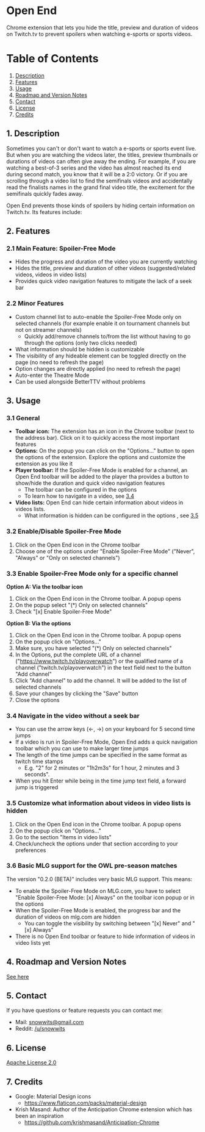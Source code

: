 # Open End
Chrome extension that lets you hide the title, preview and duration of videos on Twitch.tv to prevent spoilers when watching e-sports or sports videos.

# Table of Contents  
1. [Description](#1-description)  
2. [Features](#2-features)
3. [Usage](#3-usage)
4. [Roadmap and Version Notes](#4-roadmap-and-version-notes)
5. [Contact](#5-contact)
6. [License](#6-license)
6. [Credits](#7-credits)

## 1. Description 
Sometimes you can't or don't want to watch a e-sports or sports event live. But when you are watching the videos later, the titles, preview thumbnails or durations of videos can often give away the ending. For example, if you are watching a best-of-3 series and the video has almost reached its end during second match, you know that it will be a 2:0 victory.
Or if you are scrolling through a video list to find the semifinals videos and accidentally read the finalists names in the grand final video title, the excitement for the semifinals quickly fades away.

Open End prevents those kinds of spoilers by hiding certain information on Twitch.tv. Its features include:

## 2. Features
### 2.1 Main Feature: Spoiler-Free Mode
- Hides the progress and duration of the video you are currently watching
- Hides the title, preview and duration of other videos (suggested/related videos, videos in video lists)
- Provides quick video navigation features to mitigate the lack of a seek bar

### 2.2 Minor Features
- Custom channel list to auto-enable the Spoiler-Free Mode only on selected channels (for example enable it on tournament channels but not on streamer channels)
  - Quickly add/remove channels to/from the list without having to go through the options (only two clicks needed)
- What information should be hidden is customizable
- The visibility of any hideable element can be toggled directly on the page (no need to refresh the page)
- Option changes are directly applied (no need to refresh the page)
- Auto-enter the Theatre Mode
- Can be used alongside BetterTTV without problems

## 3. Usage
### 3.1 General
- **Toolbar icon:** The extension has an icon in the Chrome toolbar (next to the address bar). Click on it to quickly access the most important features
- **Options:** On the popup you can click on the "Options..." button to open the options of the extension. Explore the options and customize the extension as you like it
- **Player toolbar:** If the Spoiler-Free Mode is enabled for a channel, an Open End toolbar will be added to the player tha provides a button to show/hide the duration and quick video navigation features
  - The toolbar can be configured in the options
  - To learn how to navigate in a video, see [3.4](#34-navigate-in-the-video-without-a-seek-bar)
- **Video lists:** Open End can hide certain information about videos in videos lists.
  - What information is hidden can be configured in the options , see [3.5](#35-customize-what-information-about-videos-in-video-lists-is-hidden)

### 3.2 Enable/Disable Spoiler-Free Mode
1. Click on the Open End icon in the Chrome toolbar
2. Choose one of the options under "Enable Spoiler-Free Mode" ("Never", "Always" or "Only on selected channels")

### 3.3 Enable Spoiler-Free Mode only for a specific channel
**Option A: Via the toolbar icon**
1. Click on the Open End icon in the Chrome toolbar. A popup opens
2. On the popup select "(*) Only on selected channels"
3. Check "[x] Enable Spoiler-Free Mode"

**Option B: Via the options**
1. Click on the Open End icon in the Chrome toolbar. A popup opens
2. On the popup click on "Options..."
3. Make sure, you have selected "(*) Only on selected channels"
4. In the Options, put the complete URL of a channel ("https://www.twitch.tv/playoverwatch") or the qualified name of a channel ("twitch.tv/playoverwatch") in the text field next to the button "Add channel"
5. Click "Add channel" to add the channel. It will be added to the list of selected channels
6. Save your changes by clicking the "Save" button
7. Close the options

### 3.4 Navigate in the video without a seek bar
- You can use the arrow keys (<-, ->) on your keyboard for 5 second time jumps
- If a video is run in Spoiler-Free Mode, Open End adds a quick navigation toolbar which you can use to make larger time jumps
- The length of the time jumps can be specified in the same format as twitch time stamps
  - E.g. \"2\" for 2 minutes or \"1h2m3s\" for 1 hour, 2 minutes and 3 seconds".
- When you hit Enter while being in the time jump text field, a forward jump is triggered 

### 3.5 Customize what information about videos in video lists is hidden
1. Click on the Open End icon in the Chrome toolbar. A popup opens
2. On the popup click on "Options..."
3. Go to the section "Items in video lists"
4. Check/uncheck the options under that section according to your preferences  

### 3.6 Basic MLG support for the OWL pre-season matches
The version "0.2.0 (BETA)" includes very basic MLG support. This means:
- To enable the Spoiler-Free Mode on MLG.com, you have to select "Enable Spoiler-Free Mode: [x] Always" on the toolbar icon popup or in the options
- When the Spoiler-Free Mode is enabled, the progress bar and the duration of videos on mlg.com are hidden
  - You can toggle the visibility by switching between "[x] Never" and "[x] Always"
- There is no Open End toolbar or feature to hide information of videos in video lists yet

## 4. Roadmap and Version Notes
[See here](VERSION_NOTES.md)

## 5. Contact
If you have questions or feature requests you can contact me:
- Mail: [snowwits@gmail.com](mailto:snowwits@gmail.com)
- Reddit: [/u/snowwits](https://www.reddit.com/user/snowwits)

## 6. License
[Apache License 2.0](LICENSE.md)

## 7. Credits
- Google: Material Design icons
  - https://www.flaticon.com/packs/material-design
- Krish Masand: Author of the Anticipation Chrome extension which has been an inspiration
  - https://github.com/krishmasand/Anticipation-Chrome
